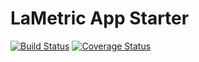 # LaMetric App Starter

[![Build Status](https://travis-ci.org/pgrimaud/lametric-app-starter.svg?branch=master)](https://travis-ci.org/pgrimaud/lametric-app-starter)
[![Coverage Status](https://coveralls.io/repos/github/pgrimaud/lametric-app-starter/badge.svg)](https://coveralls.io/github/pgrimaud/lametric-app-starter)
